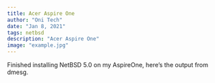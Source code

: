 ```yaml
---
title: Acer Aspire One
author: "Oni Tech"
date: "Jan 8, 2021"
tags: netbsd
description: "Acer Aspire One"
image: "example.jpg"
---
```


Finished installing NetBSD 5.0 on my AspireOne, here’s the output from dmesg.
